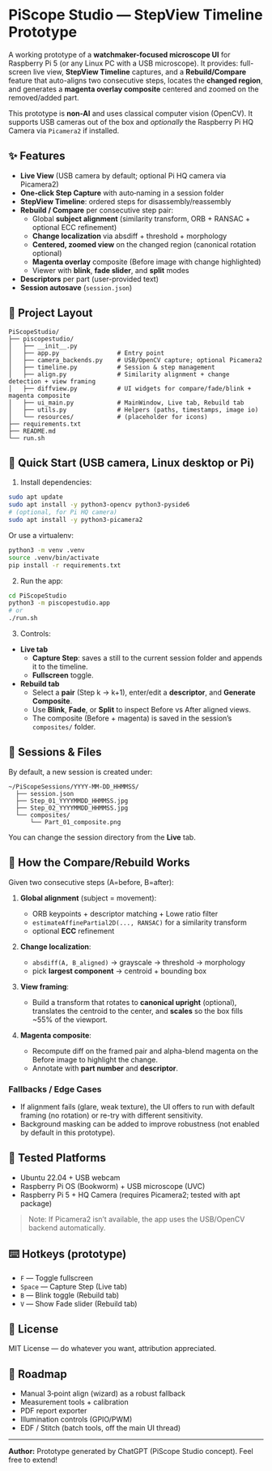 # PiScope Studio — StepView Timeline Prototype

A working prototype of a **watchmaker-focused microscope UI** for Raspberry Pi 5 (or any Linux PC with a USB microscope).
It provides: full-screen live view, **StepView Timeline** captures, and a **Rebuild/Compare** feature that auto-aligns two
consecutive steps, locates the **changed region**, and generates a **magenta overlay composite** centered and zoomed on the removed/added part.

This prototype is **non-AI** and uses classical computer vision (OpenCV). It supports USB cameras out of the box and
*optionally* the Raspberry Pi HQ Camera via `Picamera2` if installed.

## ✨ Features

- **Live View** (USB camera by default; optional Pi HQ camera via Picamera2)
- **One‑click Step Capture** with auto‑naming in a session folder
- **StepView Timeline**: ordered steps for disassembly/reassembly
- **Rebuild / Compare** per consecutive step pair:
  - Global **subject alignment** (similarity transform, ORB + RANSAC + optional ECC refinement)
  - **Change localization** via absdiff + threshold + morphology
  - **Centered, zoomed view** on the changed region (canonical rotation optional)
  - **Magenta overlay** composite (Before image with change highlighted)
  - Viewer with **blink**, **fade slider**, and **split** modes
- **Descriptors** per part (user-provided text)
- **Session autosave** (`session.json`)

## 🧱 Project Layout

```
PiScopeStudio/
├── piscopestudio/
│   ├── __init__.py
│   ├── app.py                # Entry point
│   ├── camera_backends.py    # USB/OpenCV capture; optional Picamera2
│   ├── timeline.py           # Session & step management
│   ├── align.py              # Similarity alignment + change detection + view framing
│   ├── diffview.py           # UI widgets for compare/fade/blink + magenta composite
│   ├── ui_main.py            # MainWindow, Live tab, Rebuild tab
│   ├── utils.py              # Helpers (paths, timestamps, image io)
│   └── resources/            # (placeholder for icons)
├── requirements.txt
├── README.md
└── run.sh
```

## 🚀 Quick Start (USB camera, Linux desktop or Pi)

1) Install dependencies:
```bash
sudo apt update
sudo apt install -y python3-opencv python3-pyside6
# (optional, for Pi HQ camera)
sudo apt install -y python3-picamera2
```

Or use a virtualenv:
```bash
python3 -m venv .venv
source .venv/bin/activate
pip install -r requirements.txt
```

2) Run the app:
```bash
cd PiScopeStudio
python3 -m piscopestudio.app
# or
./run.sh
```

3) Controls:
- **Live tab**
  - **Capture Step**: saves a still to the current session folder and appends it to the timeline.
  - **Fullscreen** toggle.
- **Rebuild tab**
  - Select a **pair** (Step k → k+1), enter/edit a **descriptor**, and **Generate Composite**.
  - Use **Blink**, **Fade**, or **Split** to inspect Before vs After aligned views.
  - The composite (Before + magenta) is saved in the session’s `composites/` folder.

## 📸 Sessions & Files

By default, a new session is created under:
```
~/PiScopeSessions/YYYY-MM-DD_HHMMSS/
  ├── session.json
  ├── Step_01_YYYYMMDD_HHMMSS.jpg
  ├── Step_02_YYYYMMDD_HHMMSS.jpg
  └── composites/
      └── Part_01_composite.png
```

You can change the session directory from the **Live** tab.

## 🧠 How the Compare/Rebuild Works

Given two consecutive steps (A=before, B=after):

1. **Global alignment** (subject = movement):
   - ORB keypoints + descriptor matching + Lowe ratio filter
   - `estimateAffinePartial2D(..., RANSAC)` for a similarity transform
   - optional **ECC** refinement

2. **Change localization**:
   - `absdiff(A, B_aligned)` → grayscale → threshold → morphology
   - pick **largest component** → centroid + bounding box

3. **View framing**:
   - Build a transform that rotates to **canonical upright** (optional), translates the centroid to the center,
     and **scales** so the box fills ~55% of the viewport.

4. **Magenta composite**:
   - Recompute diff on the framed pair and alpha-blend magenta on the Before image to highlight the change.
   - Annotate with **part number** and **descriptor**.

### Fallbacks / Edge Cases
- If alignment fails (glare, weak texture), the UI offers to run with default framing (no rotation) or re-try with different sensitivity.
- Background masking can be added to improve robustness (not enabled by default in this prototype).

## 🧪 Tested Platforms

- Ubuntu 22.04 + USB webcam
- Raspberry Pi OS (Bookworm) + USB microscope (UVC)
- Raspberry Pi 5 + HQ Camera (requires Picamera2; tested with apt package)

> Note: If Picamera2 isn’t available, the app uses the USB/OpenCV backend automatically.

## ⌨️ Hotkeys (prototype)

- `F` — Toggle fullscreen
- `Space` — Capture Step (Live tab)
- `B` — Blink toggle (Rebuild tab)
- `V` — Show Fade slider (Rebuild tab)

## 📝 License

MIT License — do whatever you want, attribution appreciated.


## 🧭 Roadmap

- Manual 3‑point align (wizard) as a robust fallback
- Measurement tools + calibration
- PDF report exporter
- Illumination controls (GPIO/PWM)
- EDF / Stitch (batch tools, off the main UI thread)

---

**Author:** Prototype generated by ChatGPT (PiScope Studio concept). Feel free to extend!


